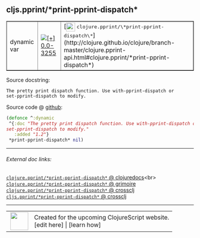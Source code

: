 ## cljs.pprint/\*print-pprint-dispatch\*



 <table border="1">
<tr>
<td>dynamic var</td>
<td><a href="https://github.com/cljsinfo/cljs-api-docs/tree/0.0-3255"><img valign="middle" alt="[+] 0.0-3255" title="Added in 0.0-3255" src="https://img.shields.io/badge/+-0.0--3255-lightgrey.svg"></a> </td>
<td>
[<img height="24px" valign="middle" src="http://i.imgur.com/1GjPKvB.png"> <samp>clojure.pprint/\*print-pprint-dispatch\*</samp>](http://clojure.github.io/clojure/branch-master/clojure.pprint-api.html#clojure.pprint/*print-pprint-dispatch*)
</td>
</tr>
</table>







Source docstring:

```
The pretty print dispatch function. Use with-pprint-dispatch or
set-pprint-dispatch to modify.
```


Source code @ [github](https://github.com/clojure/clojurescript/blob/r3308/src/main/cljs/cljs/pprint.cljs#L621-L625):

```clj
(defonce ^:dynamic
 ^{:doc "The pretty print dispatch function. Use with-pprint-dispatch or
set-pprint-dispatch to modify."
   :added "1.2"}
 *print-pprint-dispatch* nil)
```

<!--
Repo - tag - source tree - lines:

 <pre>
clojurescript @ r3308
└── src
    └── main
        └── cljs
            └── cljs
                └── <ins>[pprint.cljs:621-625](https://github.com/clojure/clojurescript/blob/r3308/src/main/cljs/cljs/pprint.cljs#L621-L625)</ins>
</pre>

-->

---



###### External doc links:

[`clojure.pprint/*print-pprint-dispatch*` @ clojuredocs](http://clojuredocs.org/clojure.pprint/*print-pprint-dispatch*)<br>
[`clojure.pprint/*print-pprint-dispatch*` @ grimoire](http://conj.io/store/v1/org.clojure/clojure/1.7.0-beta3/clj/clojure.pprint/*print-pprint-dispatch*/)<br>
[`clojure.pprint/*print-pprint-dispatch*` @ crossclj](http://crossclj.info/fun/clojure.pprint/*print-pprint-dispatch*.html)<br>
[`cljs.pprint/*print-pprint-dispatch*` @ crossclj](http://crossclj.info/fun/cljs.pprint.cljs/*print-pprint-dispatch*.html)<br>

---

 <table>
<tr><td>
<img valign="middle" align="right" width="48px" src="http://i.imgur.com/Hi20huC.png">
</td><td>
Created for the upcoming ClojureScript website.<br>
[edit here] | [learn how]
</td></tr></table>

[edit here]:https://github.com/cljsinfo/cljs-api-docs/blob/master/cljsdoc/cljs.pprint/STARprint-pprint-dispatchSTAR.cljsdoc
[learn how]:https://github.com/cljsinfo/cljs-api-docs/wiki/cljsdoc-files

<!--

This information was too distracting to show to readers, but I'll leave it
commented here since it is helpful to:

- pretty-print the data used to generate this document
- and show how to retrieve that data



The API data for this symbol:

```clj
{:ns "cljs.pprint",
 :name "*print-pprint-dispatch*",
 :history [["+" "0.0-3255"]],
 :type "dynamic var",
 :full-name-encode "cljs.pprint/STARprint-pprint-dispatchSTAR",
 :source {:code "(defonce ^:dynamic\n ^{:doc \"The pretty print dispatch function. Use with-pprint-dispatch or\nset-pprint-dispatch to modify.\"\n   :added \"1.2\"}\n *print-pprint-dispatch* nil)",
          :title "Source code",
          :repo "clojurescript",
          :tag "r3308",
          :filename "src/main/cljs/cljs/pprint.cljs",
          :lines [621 625]},
 :full-name "cljs.pprint/*print-pprint-dispatch*",
 :clj-symbol "clojure.pprint/*print-pprint-dispatch*",
 :docstring "The pretty print dispatch function. Use with-pprint-dispatch or\nset-pprint-dispatch to modify."}

```

Retrieve the API data for this symbol:

```clj
;; from Clojure REPL
(require '[clojure.edn :as edn])
(-> (slurp "https://raw.githubusercontent.com/cljsinfo/cljs-api-docs/catalog/cljs-api.edn")
    (edn/read-string)
    (get-in [:symbols "cljs.pprint/*print-pprint-dispatch*"]))
```

-->
